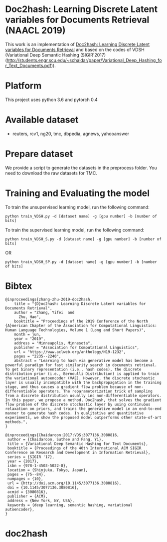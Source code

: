 # Doc2hash: Learning Discrete Latent variables for Documents Retrieval (NAACL 2019)
This work is an implementation of [Doc2hash: Learning Discrete Latent variables for Documents Retrieval](https://www.aclweb.org/anthology/N19-1232) and based on the codes of VDSH (Variational Deep Semantic Hashing (SIGIR'2017) (http://students.engr.scu.edu/~schaidar/paper/Variational_Deep_Hashing_for_Text_Documents.pdf)).

# Platform
This project uses python 3.6 and pytorch 0.4

# Available dataset
- reuters, rcv1, ng20, tmc, dbpedia, agnews, yahooanswer

# Prepare dataset
We provide a script to generate the datasets in the preprocess folder. You need to download the raw datasets for TMC. 

# Training and Evaluating the model
To train the unsupervised learning model, run the following command:
```
python train_VDSH.py -d [dataset name] -g [gpu number] -b [number of bits]
```

To train the supervised learning model, run the following command:
```
python train_VDSH_S.py -d [dataset name] -g [gpu number] -b [number of bits]
```
OR
```
python train_VDSH_SP.py -d [dataset name] -g [gpu number] -b [number of bits]
```

# Bibtex
```
@inproceedings{zhang-zhu-2019-doc2hash,
    title = "{D}oc2hash: Learning Discrete Latent variables for Documents Retrieval",
    author = "Zhang, Yifei  and
      Zhu, Hao",
    booktitle = "Proceedings of the 2019 Conference of the North {A}merican Chapter of the Association for Computational Linguistics: Human Language Technologies, Volume 1 (Long and Short Papers)",
    month = jun,
    year = "2019",
    address = "Minneapolis, Minnesota",
    publisher = "Association for Computational Linguistics",
    url = "https://www.aclweb.org/anthology/N19-1232",
    pages = "2235--2240",
    abstract = "Learning to hash via generative model has become a powerful paradigm for fast similarity search in documents retrieval. To get binary representation (i.e., hash codes), the discrete distribution prior (i.e., Bernoulli Distribution) is applied to train the variational autoencoder (VAE). However, the discrete stochastic layer is usually incompatible with the backpropagation in the training stage, and thus causes a gradient flow problem because of non-differentiable operators. The reparameterization trick of sampling from a discrete distribution usually inc non-differentiable operators. In this paper, we propose a method, Doc2hash, that solves the gradient flow problem of the discrete stochastic layer by using continuous relaxation on priors, and trains the generative model in an end-to-end manner to generate hash codes. In qualitative and quantitative experiments, we show the proposed model outperforms other state-of-art methods.",
}

@inproceedings{Chaidaroon:2017:VDS:3077136.3080816,
 author = {Chaidaroon, Suthee and Fang, Yi},
 title = {Variational Deep Semantic Hashing for Text Documents},
 booktitle = {Proceedings of the 40th International ACM SIGIR Conference on Research and Development in Information Retrieval},
 series = {SIGIR '17},
 year = {2017},
 isbn = {978-1-4503-5022-8},
 location = {Shinjuku, Tokyo, Japan},
 pages = {75--84},
 numpages = {10},
 url = {http://doi.acm.org/10.1145/3077136.3080816},
 doi = {10.1145/3077136.3080816},
 acmid = {3080816},
 publisher = {ACM},
 address = {New York, NY, USA},
 keywords = {deep learning, semantic hashing, variational autoencoder},
}
```

# doc2hash
